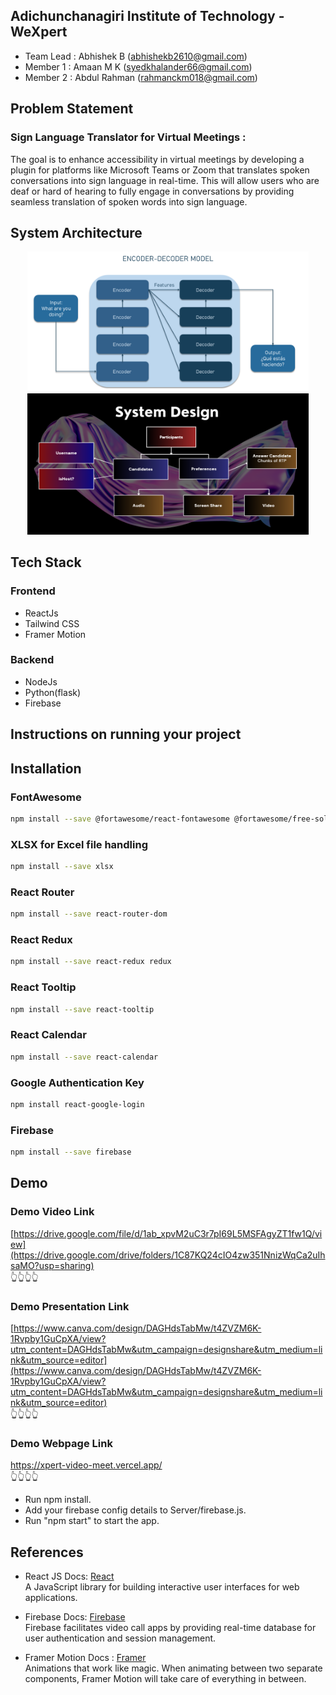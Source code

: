 ## Adichunchanagiri Institute of Technology - WeXpert
- Team Lead : Abhishek B (abhishekb2610@gmail.com)
- Member 1  : Amaan M K (syedkhalander66@gmail.com)
- Member 2  : Abdul Rahman (rahmanckm018@gmail.com)

## Problem Statement
### Sign Language Translator for Virtual Meetings : 
<p> The goal is to enhance accessibility in virtual meetings by developing a plugin for platforms like Microsoft Teams or Zoom that translates spoken conversations into sign language in real-time. This will allow users who are deaf or hard of hearing to fully engage in conversations by providing seamless translation of spoken words into sign language.
</p>

## System Architecture
<div align="center">
  <img src="assets/Picture1.png" width="450px" />
  <img src="assets/system.png" width="450px" />
</div>

## Tech Stack
### Frontend
- ReactJs
- Tailwind CSS
- Framer Motion

### Backend
- NodeJs
- Python(flask)
- Firebase

## Instructions on running your project
## Installation 
<!-- install dependencies -->
### FontAwesome
```bash
npm install --save @fortawesome/react-fontawesome @fortawesome/free-solid-svg-icons
```

### XLSX for Excel file handling
```bash
npm install --save xlsx
```

### React Router
```bash
npm install --save react-router-dom
```

### React Redux
```bash
npm install --save react-redux redux
```

### React Tooltip
```bash
npm install --save react-tooltip
```

### React Calendar
```bash
npm install --save react-calendar
```
### Google Authentication Key
```bash
npm install react-google-login
```

### Firebase
```bash
npm install --save firebase
```

## Demo
### Demo Video Link
[https://drive.google.com/file/d/1ab_xpvM2uC3r7pI69L5MSFAgyZT1fw1Q/view](https://drive.google.com/drive/folders/1C87KQ24cIO4zw351NnizWqCa2uIhsaMO?usp=sharing)
<br/>
👆👆👆👆

### Demo Presentation Link
[https://www.canva.com/design/DAGHdsTabMw/t4ZVZM6K-1Rvpby1GuCpXA/view?utm_content=DAGHdsTabMw&utm_campaign=designshare&utm_medium=link&utm_source=editor](https://www.canva.com/design/DAGHdsTabMw/t4ZVZM6K-1Rvpby1GuCpXA/view?utm_content=DAGHdsTabMw&utm_campaign=designshare&utm_medium=link&utm_source=editor)
<br/>
👆👆👆👆

### Demo Webpage Link
https://xpert-video-meet.vercel.app/
<br/>
👆👆👆👆

<!-- run below commands -->
- Run npm install.
- Add your firebase config details to Server/firebase.js.
- Run "npm start" to start the app.

## References
- React JS Docs: <a href="https://react.dev/">React</a> <br>
  A JavaScript library for building interactive user interfaces for web applications.
  
- Firebase Docs: <a href="https://firebase.google.com/docs/">Firebase</a> <br>
  Firebase facilitates video call apps by providing real-time database for user authentication and session management.
  
- Framer Motion Docs : <a href="https://www.framer.com/motion/">Framer</a> <br>
  Animations that work like magic. When animating between two separate components, Framer Motion will take care of everything in between.
